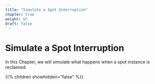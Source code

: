 ```yaml
---
title: "Simulate a Spot Interruption"
chapter: true
weight: 65
draft: false
---
```


# Simulate a Spot Interruption

In this Chapter, we will simulate what happens when a spot instance is reclaimed. 

{{% children showhidden="false" %}}

